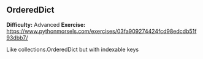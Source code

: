 ## OrderedDict
**Difficulty:** Advanced
**Exercise:** https://www.pythonmorsels.com/exercises/03fa909274424fcd98edcdb51f93dbb7/

Like collections.OrderedDict but with indexable keys
    